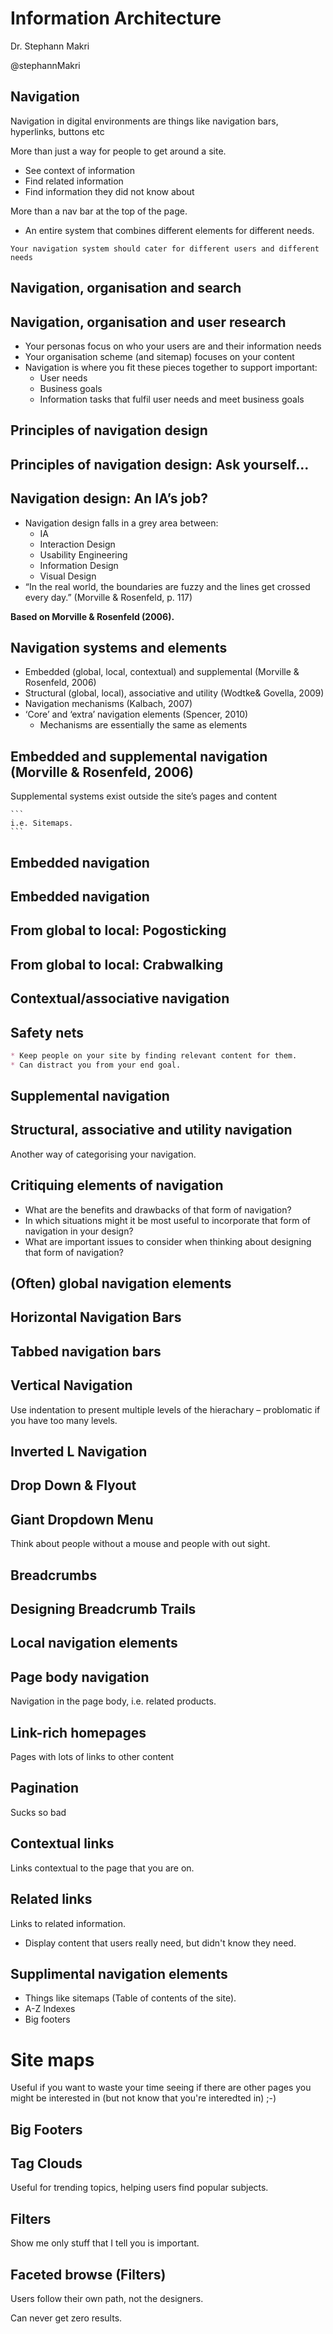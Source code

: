 # Information Architecture

Dr. Stephann Makri

@stephannMakri


## Navigation

Navigation in digital environments are things like navigation bars, hyperlinks, buttons etc

More than just a way for people to get around a site.

* See context of information
* Find related information
* Find information they did not know about

More than a nav bar at the top of the page.

* An entire system that combines different elements for different needs.

```
Your navigation system should cater for different users and different needs
```


## Navigation, organisation and search

## Navigation, organisation and user research

* Your personas focus on who your users are and their information needs
* Your organisation scheme (and sitemap) focuses on your content
* Navigation is where you fit these pieces together to support important:
  * User needs
  * Business goals
  * Information tasks that fulfil user needs and meet business goals

## Principles of navigation design

## Principles of navigation design: Ask yourself...

## Navigation design: An IA’s job?

* Navigation design falls in a grey area between:
  * IA
  * Interaction Design
  * Usability Engineering
  * Information Design
  * Visual Design
* “In the real world, the boundaries are fuzzy and the lines get crossed every day.” (Morville & Rosenfeld, p. 117)

__Based on Morville & Rosenfeld (2006).__

## Navigation systems and elements
* Embedded (global, local, contextual) and supplemental (Morville & Rosenfeld, 2006)
* Structural (global, local), associative and utility (Wodtke& Govella, 2009)
* Navigation mechanisms (Kalbach, 2007)
* ‘Core’ and ‘extra’ navigation elements (Spencer, 2010)
  * Mechanisms are essentially the same as elements

## Embedded and supplemental navigation (Morville & Rosenfeld, 2006)

Supplemental systems exist outside the site’s pages and content

    ```
    i.e. Sitemaps.
    ```

## Embedded navigation

## Embedded navigation

## From global to local: Pogosticking

## From global to local: Crabwalking

## Contextual/associative navigation

## Safety nets

```markdown
* Keep people on your site by finding relevant content for them.
* Can distract you from your end goal.
```

## Supplemental navigation

## Structural, associative and utility navigation

Another way of categorising your navigation.

## Critiquing elements of navigation

* What are the benefits and drawbacks of that form of navigation?
* In which situations might it be most useful to incorporate that form of navigation in your design?
* What are important issues to consider when thinking about designing that form of navigation?

## (Often) global navigation elements


## Horizontal Navigation Bars

## Tabbed navigation bars

## Vertical Navigation

Use indentation to present multiple levels of the hierachary – problomatic if you have too many levels.

## Inverted L Navigation

## Drop Down & Flyout

## Giant Dropdown Menu

Think about people without a mouse and people with out sight.

## Breadcrumbs

## Designing Breadcrumb Trails

## Local navigation elements

## Page body navigation

Navigation in the page body, i.e. related products.

## Link-rich homepages

Pages with lots of links to other content

## Pagination

Sucks so bad

## Contextual links

Links contextual to the page that you are on.

## Related links

Links to related information.

* Display content that users really need, but didn't know they need.

## Supplimental navigation elements

* Things like sitemaps (Table of contents of the site).
* A-Z Indexes
* Big footers

# Site maps

Useful if you want to waste your time seeing if there are other pages you might be interested in (but not know that you're interedted in) ;-)

## Big Footers

## Tag Clouds

Useful for trending topics, helping users find popular subjects.

## Filters

Show me only stuff that I tell you is important.

## Faceted browse (Filters)

Users follow their own path, not the designers.

Can never get zero results.
